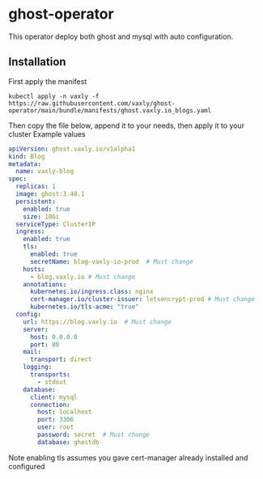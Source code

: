 # ghost-operator

This operator deploy both ghost and mysql with auto configuration.

## Installation

First apply the manifest
```shell
kubectl apply -n vaxly -f https://raw.githubusercontent.com/vaxly/ghost-operator/main/bundle/manifests/ghost.vaxly.io_blogs.yaml
```

Then copy the file below, append it to your needs, then apply it to your cluster
Example values 
```yaml
apiVersion: ghost.vaxly.io/v1alpha1
kind: Blog
metadata:
  name: vaxly-blog
spec:
  replicas: 1
  image: ghost:3.40.1
  persistent:
    enabled: true
    size: 10Gi
  serviceType: ClusterIP
  ingress:
    enabled: true
    tls:
      enabled: true
      secretName: blog-vaxly-io-prod  # Must change
    hosts:
      - blog.vaxly.io # Must change
    annotations:
      kubernetes.io/ingress.class: nginx
      cert-manager.io/cluster-issuer: letsencrypt-prod # Must change
      kubernetes.io/tls-acme: "true"
  config:
    url: https://blog.vaxly.io  # Must change
    server:
      host: 0.0.0.0
      port: 80
    mail:
      transport: direct
    logging:
      transports:
        - stdout
    database:
      client: mysql
      connection:
        host: localhost
        port: 3306
        user: root
        password: secret  # Must change
        database: ghostdb
```

Note enabling tls assumes you gave cert-manager already installed and configured

